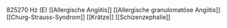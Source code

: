 825270 Hz (E)
[[Allergische Angiitis]]
[[Allergische granulomatöse Angiitis]]
[[Churg-Strauss-Syndrom]]
[[Krätze]]
[[Schizenzephalie]]